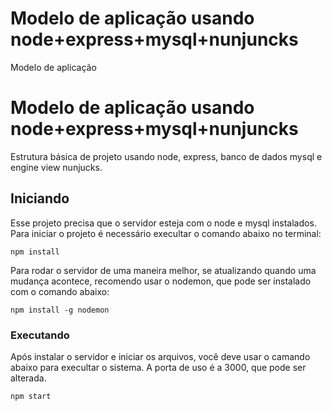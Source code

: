 # Modelo de aplicação usando node+express+mysql+nunjuncks
 Modelo de aplicação
 
 
# Modelo de aplicação usando node+express+mysql+nunjuncks

Estrutura básica de projeto usando node, express, banco de dados mysql e engine view nunjucks.

## Iniciando

Esse projeto precisa que o servidor esteja com o node e mysql instalados.
Para iniciar o projeto é necessário execultar o comando abaixo no terminal:
```
npm install
```
Para rodar o servidor de uma maneira melhor, se atualizando quando uma mudança acontece, recomendo usar o nodemon, que pode ser instalado com o comando abaixo:
```
npm install -g nodemon
```


### Executando

Após instalar o servidor e iniciar os arquivos, você deve usar o camando abaixo para execultar o sistema. A porta de uso é a 3000, que pode ser alterada.

```
npm start
```
